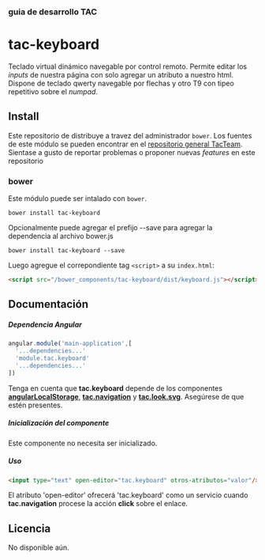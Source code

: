 ### guia de desarrollo TAC

# tac-keyboard

Teclado virtual dinámico navegable por control remoto.
Permite editar los *inputs* de nuestra página con solo agregar un atributo a nuestro html.
Dispone de teclado qwerty navegable por flechas y otro T9 con tipeo repetitivo sobre el *numpad*.

## Install

Este repositorio de distribuye a travez del administrador `bower`. Los fuentes de este módulo se pueden encontrar en el
[repositorio general TacTeam](https://github.com/tacteam/keyboard).
Sientase a gusto de reportar problemas o proponer nuevas *features* en este repositorio

### bower

Este módulo puede ser intalado con `bower`.

```shell
bower install tac-keyboard
```

Opcionalmente puede agregar el prefijo --save para agregar la dependencia al archivo bower.js

```shell
bower install tac-keyboard --save
```

Luego agregue el correpondiente tag `<script>` a su `index.html`:

```html
<script src="/bower_components/tac-keyboard/dist/keyboard.js"></script>
```

## Documentación

##### Dependencia Angular

```js
angular.module('main-application',[
  '...dependencies...'
  'module.tac.keyboard'
  '...dependencies...'
])
```

Tenga en cuenta que **tac.keyboard** depende de los componentes
[**angularLocalStorage**](https://github.com/agrublev/Angular-localStorage), 
[**tac.navigation**](https://github.com/tacteam/navigation) y 
[**tac.look.svg**](https://github.com/tacteam/look-svg). 
Asegúrese de que estén presentes.

##### Inicialización del componente

Este componente no necesita ser inicializado.

##### Uso

```html
<input type="text" open-editor="tac.keyboard" otros-atributos="valor"/>
```

El atributo 'open-editor' ofrecerá 'tac.keyboard' como un servicio cuando **tac.navigation** procese la acción **click** sobre el enlace.

## Licencia

No disponible aún.
